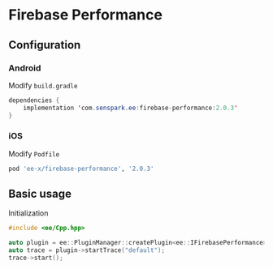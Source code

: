 # Firebase Performance
## Configuration
### Android
Modify `build.gradle`
```java
dependencies {
    implementation 'com.senspark.ee:firebase-performance:2.0.3'
}
```

### iOS
Modify `Podfile`
```ruby
pod 'ee-x/firebase-performance', '2.0.3'
```

## Basic usage
Initialization
```cpp
#include <ee/Cpp.hpp>

auto plugin = ee::PluginManager::createPlugin<ee::IFirebasePerformance>();
auto trace = plugin->startTrace("default");
trace->start();
```